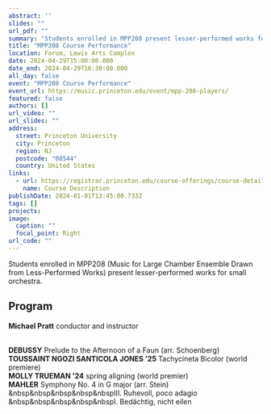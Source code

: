 ```yaml
---
abstract: ''
slides: ""
url_pdf: ""
summary: "Students enrolled in MPP208 present lesser-performed works for small orchestra."
title: "MPP208 Course Performance"
location: Forum, Lewis Arts Complex
date: 2024-04-29T15:00:00.000
date_end: 2024-04-29T16:30:00.000
all_day: false
event: "MPP208 Course Performance"
event_url: https://music.princeton.edu/event/mpp-208-players/
featured: false
authors: []
url_video: ""
url_slides: ""
address:
  street: Princeton University
  city: Princeton
  region: NJ
  postcode: "08544"
  country: United States
links:
  - url: https://registrar.princeton.edu/course-offerings/course-details?term=1244&courseid=014563
    name: Course Description
publishDate: 2024-01-01T13:45:00.733Z
tags: []
projects:
image:
  caption: ""
  focal_point: Right
url_code: ""
---
```

Students enrolled in MPP208 (Music for Large Chamber Ensemble Drawn from Less-Performed Works) present lesser-performed works for small orchestra.

## Program
**Michael Pratt** conductor and instructor<br><br>

**DEBUSSY** Prelude to the Afternoon of a Faun (arr. Schoenberg)<br>
**TOUSSAINT NGOZI SANTICOLA JONES '25** Tachycineta Bicolor (world premiere)<br>
**MOLLY TRUEMAN '24** spring aligning (world premier)<br>
**MAHLER** Symphony No. 4 in G major (arr. Stein)<br>
&nbsp&nbsp&nbsp&nbsp&nbspIII. Ruhevoll, poco adagio
&nbsp&nbsp&nbsp&nbsp&nbspI. Bedächtig, nicht eilen
